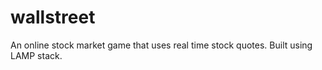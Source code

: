 # wallstreet
An online stock market game that uses real time stock quotes. Built using LAMP stack.


